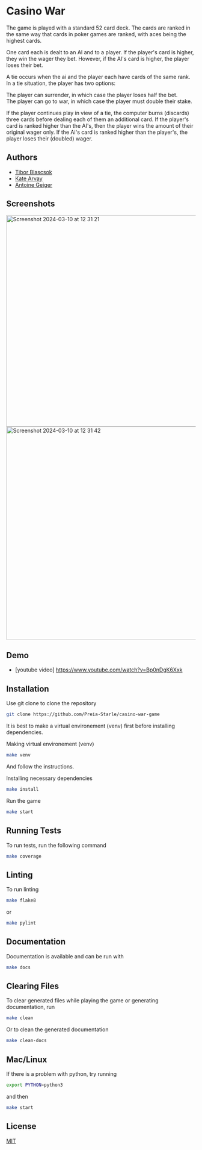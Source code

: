 
# Casino War

The game is played with a standard 52 card deck. The cards are ranked in the same way that cards in poker games are ranked, with aces being the highest cards.

One card each is dealt to an AI and to a player. If the player's card is higher, they win the wager they bet. However, if the AI's card is higher, the player loses their bet.

A tie occurs when the ai and the player each have cards of the same rank. In a tie situation, the player has two options:

The player can surrender, in which case the player loses half the bet.  
The player can go to war, in which case the player must double their stake.

If the player continues play in view of a tie, the computer burns (discards) three cards before dealing each of them an additional card. If the player's card is ranked higher than the AI's, then the player wins the amount of their original wager only. If the Ai's card is ranked higher than the player's, the player loses their (doubled) wager.





## Authors

- [Tibor Blascsok](https://github.com/Btibor02)
- [Kate Arvay](https://github.com/Preia-Starle)
- [Antoine Geiger](https://github.com/tableba)



## Screenshots

<img width="561" alt="Screenshot 2024-03-10 at 12 31 21" src="https://github.com/Preia-Starle/casino-war-game/assets/136988961/ecfa67b7-a6de-4dc9-89c8-2d3468fb9f93">

<img width="566" alt="Screenshot 2024-03-10 at 12 31 42" src="https://github.com/Preia-Starle/casino-war-game/assets/136988961/d6aaa24f-7fa6-4288-a828-d6f831a83edf">

## Demo

- [youtube video] https://www.youtube.com/watch?v=Bp0nDgK6Xxk


## Installation

Use git clone to clone the repository

```bash
git clone https://github.com/Preia-Starle/casino-war-game
```


It is best to make a virtual environement (venv) first before installing dependencies.

Making virtual environement (venv)
```bash
make venv
```
And follow the instructions.

Installing necessary dependencies
```bash
make install
```

Run the game
```bash
make start
```
    

## Running Tests

To run tests, run the following command

```bash
make coverage
```

## Linting

To run linting

```bash
make flake8
```

or 

```bash
make pylint
```

## Documentation

Documentation is available and can be run with

```bash
make docs
```


## Clearing Files
To clear generated files while playing the game or generating documentation, run 

```bash
make clean
```

Or to clean the generated documentation
```bash
make clean-docs
```

## Mac/Linux

If there is a problem with python, try running
```bash
export PYTHON=python3
```
and then
```bash
make start
```

## License

[MIT](https://choosealicense.com/licenses/mit/)

